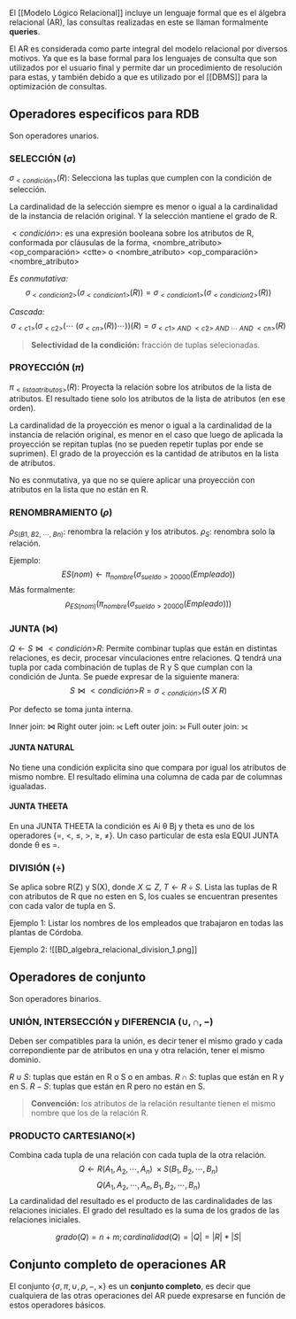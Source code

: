El [[Modelo Lógico Relacional]] incluye un lenguaje formal que es el álgebra relacional (AR), las consultas realizadas en este se llaman formalmente **queries**.

El AR es considerada como parte integral del modelo relacional por diversos motivos. Ya que es la base formal para los lenguajes de consulta que son utilizados por el usuario final y permite dar un procedimiento de resolución para estas, y también debido a que es utilizado por el [[DBMS]] para la optimización de consultas.

## Operadores especificos para RDB
Son operadores unarios.

### SELECCIÓN ($\sigma$)
$\sigma_{<condición>} (R)$: Selecciona las tuplas que cumplen con la condición de selección.

La cardinalidad de la selección siempre es menor o igual a la cardinalidad de la instancia de relación original. Y la selección mantiene el grado de R.

$<condición>$: es una expresión booleana sobre los atributos de R, conformada por cláusulas de la forma,
\<nombre_atributo> \<op_comparación> \<ctte> o
\<nombre_atributo> \<op_comparación> \<nombre_atributo>

*Es conmutativa:*
$$\sigma_{<condicion 2>} (\sigma_{<condicion 1>} (R)) = \sigma_{<condicion 1>} (\sigma_{<condicion 2>} (R))$$

*Cascada:*
$$\sigma_{<c1>} (\sigma_{<c2>} (\cdots\ (\sigma_{<cn>} (R))\cdots)) (R) = \sigma_{<c1>\ AND\ <c2>\ AND\ \cdots\ AND\ <cn>} (R)$$

> **Selectividad de la condición:** fracción de tuplas selecionadas.

### PROYECCIÓN ($\pi$)
$\pi_{<lista atributos>} (R)$: Proyecta la relación sobre los atributos de la lista de atributos. El resultado tiene solo los atributos de la lista de atributos (en ese orden).

La cardinalidad de la proyección es menor o igual a la cardinalidad de la instancia de relación original, es menor en el caso que luego de aplicada la proyección se repitan tuplas (no se pueden repetir tuplas por ende se suprimen). El grado de la proyección es la cantidad de atributos en la lista de atributos.

No es conmutativa, ya que no se quiere aplicar una proyección con atributos en la lista que no están en R.

### RENOMBRAMIENTO ($\rho$)
$\rho_{S(B1,\ B2,\ \cdots,\ Bn)}$: renombra la relación y los atributos.
$\rho_{S}$: renombra solo la relación.

Ejemplo:
$$ES(nom) \leftarrow \pi_{nombre}(\sigma_{sueldo>20000}(Empleado))$$
Más formalmente:
$$\rho_{ES(nom)}(\pi_{nombre}(\sigma_{sueldo>20000}(Empleado)))$$

### JUNTA ($\Join$)
$Q \leftarrow S \Join{<condición>} R$: Permite combinar tuplas que están en distintas relaciones, es decir, procesar vinculaciones entre relaciones. Q tendrá una tupla por cada combinación de tuplas de R y S que cumplan con la condición de Junta. Se puede expresar de la siguiente manera:
$$S \Join{<condición>} R = \sigma_{<condición>}(S\ X\ R)$$

Por defecto se toma junta interna.

Inner join: $\Join$
Right outer join: ⟖
Left outer join: ⟕
Full outer join: ⟗

#### JUNTA NATURAL
No tiene una condición explicita sino que compara por igual los atributos de mismo nombre. El resultado elimina una columna de cada par de columnas igualadas.

#### JUNTA THEETA
En una JUNTA THEETA la condición es Ai θ Bj y theta es uno de los operadores {=, <, ≤, >, ≥, ≠}. Un caso particular de esta esla EQUI JUNTA donde θ es =.

### DIVISIÓN ($\div$)
Se aplica sobre R(Z) y S(X), donde $X \subseteq Z$, $T \leftarrow R \div S$. Lista las tuplas de R con atributos de R que no esten en S, los cuales se encuentran presentes con cada valor de tupla en S.

Ejemplo 1:
Listar los nombres de los empleados que trabajaron en todas las plantas de Córdoba.

Ejemplo 2:
![[BD_algebra_relacional_division_1.png]]

## Operadores de conjunto
Son operadores binarios.

### UNIÓN, INTERSECCIÓN y DIFERENCIA ($\cup, \cap, -$)
Deben ser compatibles para la unión, es decir tener el mismo grado y cada correpondiente par de atributos en una y otra relación, tener el mismo dominio.

$R \cup S$: tuplas que están en R o S o en ambas.
$R \cap S$: tuplas que están en R y en S.
$R - S$: tuplas que están en R pero no están en S.

> **Convención:** los atributos de la relación resultante tienen el mismo nombre que los de la relación R.

### PRODUCTO CARTESIANO($\times$)
Combina cada tupla de una relación con cada tupla de la otra relación.
$$Q \leftarrow R(A_1, A_2, \cdots, A_n)\ \times S(B_1, B_2, \cdots, B_n)$$
$$Q (A_1, A_2, \cdots, A_n, B_1, B_2, \cdots, B_n)$$
 La cardinalidad del resultado es el producto de las cardinalidades de las relaciones iniciales. El grado del resultado es la suma de los grados de las relaciones iniciales.
 
 $$grado(Q) = n + m ; cardinalidad(Q) = |Q| = |R| * |S|$$


## Conjunto completo de operaciones AR
El conjunto {$\sigma, \pi, \cup, \rho, -, \times$} es un **conjunto completo**, es decir que cualquiera de las otras operaciones del AR puede expresarse en función de estos operadores básicos.